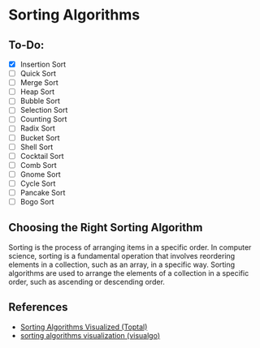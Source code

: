 # Sorting Algorithms

## To-Do:
- [x] Insertion Sort
- [ ] Quick Sort
- [ ] Merge Sort
- [ ] Heap Sort
- [ ] Bubble Sort
- [ ] Selection Sort
- [ ] Counting Sort
- [ ] Radix Sort
- [ ] Bucket Sort
- [ ] Shell Sort
- [ ] Cocktail Sort
- [ ] Comb Sort
- [ ] Gnome Sort
- [ ] Cycle Sort
- [ ] Pancake Sort
- [ ] Bogo Sort

## Choosing the Right Sorting Algorithm
Sorting is the process of arranging items in a specific order. In computer science, sorting is a fundamental operation that involves reordering elements in a collection, such as an array, in a specific way. Sorting algorithms are used to arrange the elements of a collection in a specific order, such as ascending or descending order.


## References
- [Sorting Algorithms Visualized (Toptal)](https://www.toptal.com/developers/sorting-algorithms)
- [sorting algorithms visualization (visualgo)](https://visualgo.net/en/sorting)



